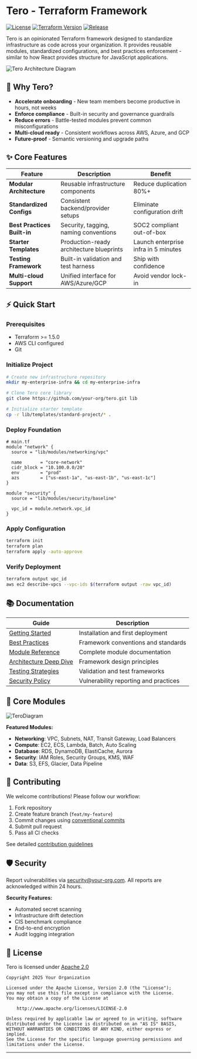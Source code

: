 
# Tero - Terraform Framework

[![License](https://img.shields.io/badge/License-Apache%202.0-blue.svg)](LICENSE)
[![Terraform Version](https://img.shields.io/badge/terraform-%3E%3D%201.5.0-blue)](.terraform-version)
[![Release](https://img.shields.io/badge/Release-v1.0.0-success)](CHANGELOG.md)

Tero is an opinionated Terraform framework designed to standardize infrastructure as code across your organization. It provides reusable modules, standardized configurations, and best practices enforcement - similar to how React provides structure for JavaScript applications.


![Tero Architecture Diagram](https://raw.githubusercontent.com/Root-acess/images/main/deepseek_mermaid_20250817_f517ee.svg)
## 🚀 Why Tero?

- **Accelerate onboarding** - New team members become productive in hours, not weeks
- **Enforce compliance** - Built-in security and governance guardrails
- **Reduce errors** - Battle-tested modules prevent common misconfigurations
- **Multi-cloud ready** - Consistent workflows across AWS, Azure, and GCP
- **Future-proof** - Semantic versioning and upgrade paths

## ✨ Core Features

| Feature | Description | Benefit |
|---------|-------------|---------|
| **Modular Architecture** | Reusable infrastructure components | Reduce duplication 80%+ |
| **Standardized Configs** | Consistent backend/provider setups | Eliminate configuration drift |
| **Best Practices Built-in** | Security, tagging, naming conventions | SOC2 compliant out-of-box |
| **Starter Templates** | Production-ready architecture blueprints | Launch enterprise infra in 5 minutes |
| **Testing Framework** | Built-in validation and test harness | Ship with confidence |
| **Multi-cloud Support** | Unified interface for AWS/Azure/GCP | Avoid vendor lock-in |

## ⚡ Quick Start

### Prerequisites
- Terraform >= 1.5.0
- AWS CLI configured
- Git

### Initialize Project
```bash
# Create new infrastructure repository
mkdir my-enterprise-infra && cd my-enterprise-infra

# Clone Tero core library
git clone https://github.com/your-org/tero.git lib

# Initialize starter template
cp -r lib/templates/standard-project/* .
```

### Deploy Foundation
```hcl
# main.tf
module "network" {
  source = "lib/modules/networking/vpc"

  name       = "core-network"
  cidr_block = "10.100.0.0/20"
  env        = "prod"
  azs        = ["us-east-1a", "us-east-1b", "us-east-1c"]
}

module "security" {
  source = "lib/modules/security/baseline"

  vpc_id = module.network.vpc_id
}
```

### Apply Configuration
```bash
terraform init
terraform plan
terraform apply -auto-approve
```

### Verify Deployment
```bash
terraform output vpc_id
aws ec2 describe-vpcs --vpc-ids $(terraform output -raw vpc_id)
```

## 📚 Documentation

| Guide | Description | 
|-------|-------------|
| [Getting Started](docs/getting-started.md) | Installation and first deployment |
| [Best Practices](docs/best-practices.md) | Framework conventions and standards |
| [Module Reference](docs/module-reference.md) | Complete module documentation |
| [Architecture Deep Dive](docs/architecture.md) | Framework design principles |
| [Testing Strategies](docs/testing-guide.md) | Validation and test frameworks |
| [Security Policy](docs/security-policy.md) | Vulnerability reporting and practices |

## 🧩 Core Modules
![TeroDiagram](https://raw.githubusercontent.com/Root-acess/images/refs/heads/main/deepseek_mermaid_20250817_d2b0df.svg)

**Featured Modules:**
- **Networking**: VPC, Subnets, NAT, Transit Gateway, Load Balancers
- **Compute**: EC2, ECS, Lambda, Batch, Auto Scaling
- **Database**: RDS, DynamoDB, ElastiCache, Aurora
- **Security**: IAM Roles, Security Groups, KMS, WAF
- **Data**: S3, EFS, Glacier, Data Pipeline

## 🤝 Contributing

We welcome contributions! Please follow our workflow:
1. Fork repository
2. Create feature branch (`feat/my-feature`)
3. Commit changes using [conventional commits](https://www.conventionalcommits.org/)
4. Submit pull request
5. Pass all CI checks

See detailed [contribution guidelines](CONTRIBUTING.md)

## 🛡️ Security

Report vulnerabilities via [security@your-org.com](mailto:security@your-org.com). All reports are acknowledged within 24 hours.

**Security Features:**
- Automated secret scanning
- Infrastructure drift detection
- CIS benchmark compliance
- End-to-end encryption
- Audit logging integration

## 📜 License

Tero is licensed under [Apache 2.0](LICENSE)

```text
Copyright 2025 Your Organization

Licensed under the Apache License, Version 2.0 (the "License");
you may not use this file except in compliance with the License.
You may obtain a copy of the License at

    http://www.apache.org/licenses/LICENSE-2.0

Unless required by applicable law or agreed to in writing, software
distributed under the License is distributed on an "AS IS" BASIS,
WITHOUT WARRANTIES OR CONDITIONS OF ANY KIND, either express or implied.
See the License for the specific language governing permissions and
limitations under the License.
```

---

